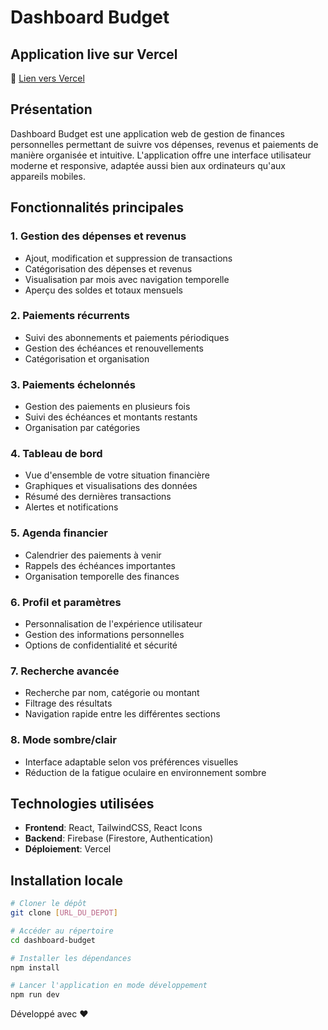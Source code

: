 # Dashboard Budget

## Application live sur Vercel

🚀 [Lien vers Vercel](https://dashboard-budget.vercel.app/)

## Présentation

Dashboard Budget est une application web de gestion de finances personnelles permettant de suivre vos dépenses, revenus et paiements de manière organisée et intuitive. L'application offre une interface utilisateur moderne et responsive, adaptée aussi bien aux ordinateurs qu'aux appareils mobiles.

## Fonctionnalités principales

### 1. Gestion des dépenses et revenus

- Ajout, modification et suppression de transactions
- Catégorisation des dépenses et revenus
- Visualisation par mois avec navigation temporelle
- Aperçu des soldes et totaux mensuels

### 2. Paiements récurrents

- Suivi des abonnements et paiements périodiques
- Gestion des échéances et renouvellements
- Catégorisation et organisation

### 3. Paiements échelonnés

- Gestion des paiements en plusieurs fois
- Suivi des échéances et montants restants
- Organisation par catégories

### 4. Tableau de bord

- Vue d'ensemble de votre situation financière
- Graphiques et visualisations des données
- Résumé des dernières transactions
- Alertes et notifications

### 5. Agenda financier

- Calendrier des paiements à venir
- Rappels des échéances importantes
- Organisation temporelle des finances

### 6. Profil et paramètres

- Personnalisation de l'expérience utilisateur
- Gestion des informations personnelles
- Options de confidentialité et sécurité

### 7. Recherche avancée

- Recherche par nom, catégorie ou montant
- Filtrage des résultats
- Navigation rapide entre les différentes sections

### 8. Mode sombre/clair

- Interface adaptable selon vos préférences visuelles
- Réduction de la fatigue oculaire en environnement sombre

## Technologies utilisées

- **Frontend**: React, TailwindCSS, React Icons
- **Backend**: Firebase (Firestore, Authentication)
- **Déploiement**: Vercel

## Installation locale

```bash
# Cloner le dépôt
git clone [URL_DU_DEPOT]

# Accéder au répertoire
cd dashboard-budget

# Installer les dépendances
npm install

# Lancer l'application en mode développement
npm run dev
```

Développé avec ❤️
